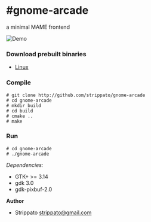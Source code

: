 #gnome-arcade
============

a minimal MAME frontend

![Demo](https://raw.githubusercontent.com/strippato/gnome-arcade/master/gnomearcade.gif)



### Download prebuilt binaries
- [Linux](http://software.opensuse.org/download.html?project=home%3Agallochri%3AStrippato&package=gnome-arcade)


### Compile
```
# git clone http://github.com/strippato/gnome-arcade
# cd gnome-arcade
# mkdir build
# cd build
# cmake ..
# make
```

### Run
```
# cd gnome-arcade
# ./gnome-arcade
```

*Dependencies:*
 * GTK+ >= 3.14
 * gdk 3.0
 * gdk-pixbuf-2.0


**Author**
 * Strippato <strippato@gmail.com>
 

